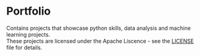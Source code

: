 # Portfolio
Contains projects that showcase python skills, data analysis and machine learning projects.  
These projects are licensed under the Apache Liscence - see the [LICENSE](https://github.com/Ramibouzid/Portfolio/blob/main/LICENSE) file for details.
